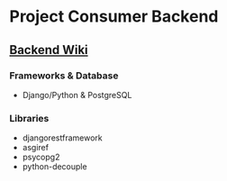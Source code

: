 # Project Consumer Backend

## [Backend Wiki](https://github.com/MrNtlu/Project-Consumer/wiki/TS-Backend-Database)

### Frameworks & Database

- Django/Python & PostgreSQL

### Libraries

- djangorestframework
- asgiref
- psycopg2
- python-decouple
